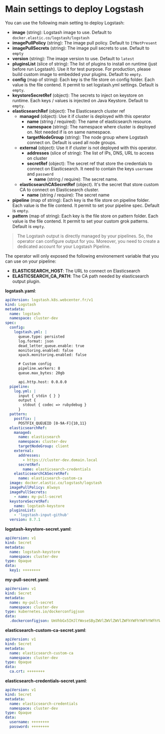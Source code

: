 # Main settings to deploy Logstash

You can use the following main setting to deploy Logstash:
- **image** (string): Logstash image to use. Default to `docker.elastic.co/logstash/logstash`
- **imagePullPolicy** (string): The image pull policy. Default to `IfNotPresent`
- **imagePullSecrets** (string): The image pull secrets to use. Default to `empty`
- **version** (string): The image version to use. Default to `latest`
- **pluginsList** (slice of string): The list of plugins to install on runtime (just before run Logstash). Use it for test purpose. For production, please build custom image to embedded your plugins. Default to `empty`.
- **config** (map of string): Each key is the file store on config folder. Each value is the file contend. It permit to set logstash.yml settings. Default is `empty`.
- **keystoreSecretRef** (object): The secrets to inject on keystore on runtime. Each keys / values is injected on Java Keystore. Default to `empty`.
- **elasticsearchRef** (object): The Elasticsearch cluster ref
  - **managed** (object): Use it if cluster is deployed with this operator
    - **name** (string / required): The name of elasticsearch resource.
    - **namespace** (string): The namespace where cluster is deployed on. Not needed if is on same namespace.
    - **targetNodeGroup** (string): The node group where Logstash connect on. Default is used all node groups.
  - **external** (object): Use it if cluster is not deployed with this operator.
    - **addresses** (slice of string): The list of IPs, DNS, URL to access on cluster
    - **secretRef** (object): The secret ref that store the credentials to connect on Elasticsearch. It need to contain the keys `username` and `password`
      - **name** (string / require): The secret name.
  - **elasticsearchCASecretRef** (object). It's the secret that store custom CA to connect on Elasticsearch cluster.
    - **name** (string / require): The secret name
- **pipeline** (map of string): Each key is the file store on pipeline folder. Each value is the file contend. It permit to set your pipeline spec. Default is `empty`.
- **pattern** (map of string): Each key is the file store on pattern folder. Each value is the file contend. It permit to set your custom grok patterns. Default is `empty`.

> The Logstash output is directly managed by your pipelines. So, the operator can configure output for you.
> Moreover, you need to create a dedicated account for your Logstash Pipeline.

The operator will only exposed the following environement variable that you can use on your pipeline:
  - **ELASTICSEARCH_HOST**: The URL to connect on Elasticsearch
  - **ELASTICSEARCH_CA_PATH**: The CA path needed by elasticsearch output plugin.


**logstash.yaml**:
```yaml
apiVersion: logstash.k8s.webcenter.fr/v1
kind: Logstash
metadata:
  name: logstash
  namespace: cluster-dev
spec:
  config:
    logstash.yml: |
      queue.type: persisted
      log.format: json
      dead_letter_queue.enable: true
      monitoring.enabled: false
      xpack.monitoring.enabled: false

      # Custom config
      pipeline.workers: 8
      queue.max_bytes: 20gb

      api.http.host: 0.0.0.0
  pipeline:
    log.yml: |
      input { stdin { } }
      output {
        stdout { codec => rubydebug }
      }
  pattern:
    postfix: |
      POSTFIX_QUEUEID [0-9A-F]{10,11}
  elasticsearchRef:
    managed:
      name: elasticsearch
      namespace: cluster-dev
      targetNodeGroup: client
    external:
      addresses:
        - https://cluster-dev.domain.local
      secretRef:
        name: elasticsearch-credentials
    elasticsearchCASecretRef:
      name: elasticsearch-custom-ca
  image: docker.elastic.co/logstash/logstash
  imagePullPolicy: Always
  imagePullSecrets:
    - name: my-pull-secret
  keystoreSecretRef:
    name: logstash-keystore
  pluginsList:
    - 'logstash-input-github'
  version: 8.7.1

```

**logstash-keystore-secret.yaml**:
```yaml
apiVersion: v1
kind: Secret
metadata:
  name: logstash-keystore
  namespace: cluster-dev
type: Opaque
data:
  key1: ++++++++
```

**my-pull-secret.yaml**:
```yaml
apiVersion: v1
kind: Secret
metadata:
  name: my-pull-secret
  namespace: cluster-dev
type: kubernetes.io/dockerconfigjson
data:
  .dockerconfigjson: UmVhbGx5IHJlYWxseSByZWVlZWVlZWVlZWFhYWFhYWFhYWFhYWFhYWFhYWFhYWFhYWFhYWxsbGxsbGxsbGxsbGxsbGxsbGxsbGxsbGxsbGxsbGx5eXl5eXl5eXl5eXl5eXl5eXl5eSBsbGxsbGxsbGxsbGxsbG9vb29vb29vb29vb29vb29vb29vb29vb29vb25ubm5ubm5ubm5ubm5ubm5ubm5ubm5ubmdnZ2dnZ2dnZ2dnZ2dnZ2dnZ2cgYXV0aCBrZXlzCg==
```

**elasticsearch-custom-ca-secret.yaml**:
```yaml
apiVersion: v1
kind: Secret
metadata:
  name: elasticsearch-custom-ca
  namespace: cluster-dev
type: Opaque
data:
  ca.crt: ++++++++
```

**elasticsearch-credentials-secret.yaml**:
```yaml
apiVersion: v1
kind: Secret
metadata:
  name: elasticsearch-credentials
  namespace: cluster-dev
type: Opaque
data:
  username: ++++++++
  password: ++++++++
```